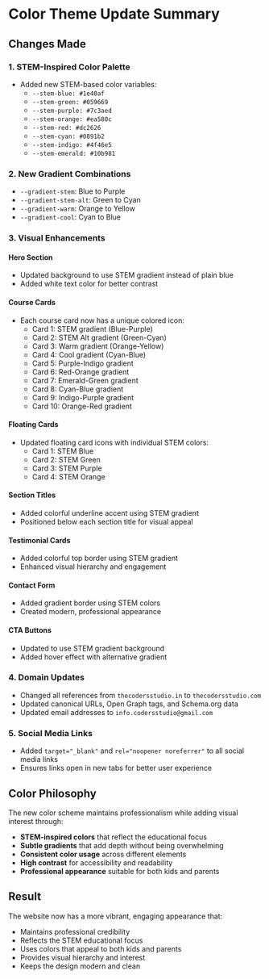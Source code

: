 # Color Theme Update Summary

## Changes Made

### 1. STEM-Inspired Color Palette
- Added new STEM-based color variables:
  - `--stem-blue: #1e40af`
  - `--stem-green: #059669`
  - `--stem-purple: #7c3aed`
  - `--stem-orange: #ea580c`
  - `--stem-red: #dc2626`
  - `--stem-cyan: #0891b2`
  - `--stem-indigo: #4f46e5`
  - `--stem-emerald: #10b981`

### 2. New Gradient Combinations
- `--gradient-stem`: Blue to Purple
- `--gradient-stem-alt`: Green to Cyan
- `--gradient-warm`: Orange to Yellow
- `--gradient-cool`: Cyan to Blue

### 3. Visual Enhancements

#### Hero Section
- Updated background to use STEM gradient instead of plain blue
- Added white text color for better contrast

#### Course Cards
- Each course card now has a unique colored icon:
  - Card 1: STEM gradient (Blue-Purple)
  - Card 2: STEM Alt gradient (Green-Cyan)
  - Card 3: Warm gradient (Orange-Yellow)
  - Card 4: Cool gradient (Cyan-Blue)
  - Card 5: Purple-Indigo gradient
  - Card 6: Red-Orange gradient
  - Card 7: Emerald-Green gradient
  - Card 8: Cyan-Blue gradient
  - Card 9: Indigo-Purple gradient
  - Card 10: Orange-Red gradient

#### Floating Cards
- Updated floating card icons with individual STEM colors:
  - Card 1: STEM Blue
  - Card 2: STEM Green
  - Card 3: STEM Purple
  - Card 4: STEM Orange

#### Section Titles
- Added colorful underline accent using STEM gradient
- Positioned below each section title for visual appeal

#### Testimonial Cards
- Added colorful top border using STEM gradient
- Enhanced visual hierarchy and engagement

#### Contact Form
- Added gradient border using STEM colors
- Created modern, professional appearance

#### CTA Buttons
- Updated to use STEM gradient background
- Added hover effect with alternative gradient

### 4. Domain Updates
- Changed all references from `thecodersstudio.in` to `thecodersstudio.com`
- Updated canonical URLs, Open Graph tags, and Schema.org data
- Updated email addresses to `info.codersstudio@gmail.com`

### 5. Social Media Links
- Added `target="_blank"` and `rel="noopener noreferrer"` to all social media links
- Ensures links open in new tabs for better user experience

## Color Philosophy
The new color scheme maintains professionalism while adding visual interest through:
- **STEM-inspired colors** that reflect the educational focus
- **Subtle gradients** that add depth without being overwhelming
- **Consistent color usage** across different elements
- **High contrast** for accessibility and readability
- **Professional appearance** suitable for both kids and parents

## Result
The website now has a more vibrant, engaging appearance that:
- Maintains professional credibility
- Reflects the STEM educational focus
- Uses colors that appeal to both kids and parents
- Provides visual hierarchy and interest
- Keeps the design modern and clean
